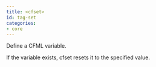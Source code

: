```yaml
---
title: <cfset>
id: tag-set
categories:
- core
---
```


Define a CFML variable.

If the variable exists, cfset resets it to the specified value.
